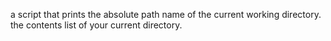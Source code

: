 a script that prints the absolute path name of the current working directory.
 the contents list of your current directory.

